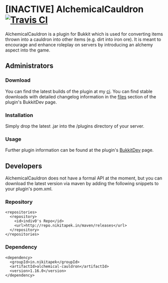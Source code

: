 # [INACTIVE] AlchemicalCauldron [![Travis CI](https://secure.travis-ci.org/Indiv0/alchemical-cauldron.png)](http://travis-ci.org/#!/Indiv0/alchemical-cauldron)

AlchemicalCauldron is a plugin for Bukkit which is used for converting items thrown into a cauldron into other items (e.g. dirt into iron ore).
It is meant to encourage and enhance roleplay on servers by introducing an alchemy aspect into the game.


## Administrators

### Download

You can find the latest builds of the plugin at my [ci](http://ci.nikitapek.in/job/alchemical-cauldron/).
You can find stable downloads with detailed changelog information in the [files](http://dev.bukkit.org/bukkit-plugins/alchemicalcauldron/files/) section of the plugin's BukkitDev page.

### Installation

Simply drop the latest .jar into the /plugins directory of your server.

### Usage

Further plugin information can be found at the plugin's [BukkitDev](http://dev.bukkit.org/bukkit-plugins/alchemicalcauldron/) page.

## Developers

AlchemicalCauldron does not have a formal API at the moment, but you can download the latest version via maven by adding the following snippets to your plugin's pom.xml.

### Repository

    <repositories>
      <repository>
        <id>indiv0's Repo</id>
        <url>http://repo.nikitapek.in/maven/releases</url>
      </repository>
    </repositories>

### Dependency

    <dependency>
      <groupId>in.nikitapek</groupId>
      <artifactId>alchemical-cauldron</artifactId>
      <version>1.16.0</version>
    </dependency>
